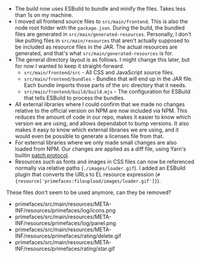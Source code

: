 * The build now uses ESBuild to bundle and minify the files. Takes less than
  1s on my machine.
* I moved all frontend source files to `src/main/frontend`. This is also the
  node root folder with the `package.json`. During the build, the bundled files
  are generated in `src/main/generated-resources`. Personally, I don't like
  putting files in `src/main/resources` that aren't actually supposed to be
  included as resource files in the JAR. The actual resources are generated,
  and that's what `src/main/generated-resources` is for.
* The general directory layout is as follows. I might change this later, but
  for now I wanted to keep it straight-forward.
  * `src/main/frontend/src` - All CSS and JavaScript source files.
  * `src/main/frontend/bundles` - Bundles that will end up in the JAR file. Each
    bundle imports those parts of the src directory that it needs.
  * `src/main/frontend/build/build.mjs` - The configuration for ESBuild that
    tells ESBuild to process the bundles. 
* All external libraries where I could confirm that we made no changes relative
  to the official version on NPM are now included via NPM. This reduces the amount
  of code in our repo, makes it easier to know which version we are using, and allows
  dependabot to bump versions. It also makes it easy to know which external libraries
  we are using, and it would even be possible to generate a licenses file from that.
* For external libraries where we only made small changes are also loaded from NPM.
  Our changes are applied as a diff file, using Yarn's builtin
  [patch protocol](https://yarnpkg.com/features/patching).
* Resources such as fonts and images in CSS files can now be referenced normally
  via relative paths (`./images/loader.gif`). I added an ESBuild plugin that
  converts the URLs to EL resource expression
  (`#{resource['primefaces:fileupload/images/loader.gif']}`).


These files don't seem to be used anymore, can they be removed?

* primefaces/src/main/resources/META-INF/resources/primefaces/log/icons.png
* primefaces/src/main/resources/META-INF/resources/primefaces/log/panel.png
* primefaces/src/main/resources/META-INF/resources/primefaces/rating/delete.gif
* primefaces/src/main/resources/META-INF/resources/primefaces/rating/star.gif